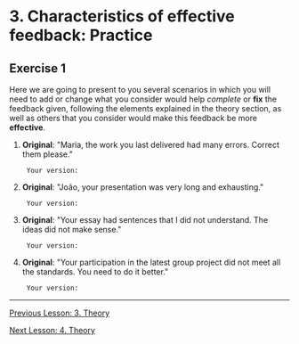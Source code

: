 # 3. Characteristics of effective feedback: Practice

## Exercise 1

Here we are going to present to you several scenarios in which you will need to add or change what you consider would help *complete* or **fix** the feedback given, following the elements explained in the theory section, as well as others that you consider would make this feedback be more **effective**.

1. **Original**: "Maria, the work you last delivered had many errors. Correct them please."

        Your version:

1. **Original**: "João, your presentation was very long and exhausting."

        Your version:

1. **Original**: "Your essay had sentences that I did not understand. The ideas did not make sense."

        Your version:

1. **Original**: "Your participation in the latest group project did not meet all the standards. You need to do it better."

        Your version:

---

[Previous Lesson: 3. Theory](03_characteristics_theory.md)

[Next Lesson: 4. Theory](04_innefective_theory.md)
